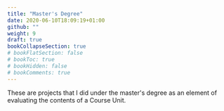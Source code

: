 ```yaml
---
title: "Master's Degree"
date: 2020-06-10T18:09:19+01:00
github: ""
weight: 9
draft: true
bookCollapseSection: true
# bookFlatSection: false
# bookToc: true
# bookHidden: false
# bookComments: true
---
```


These are projects that I did under the master's degree as an element of evaluating the contents of a Course Unit.